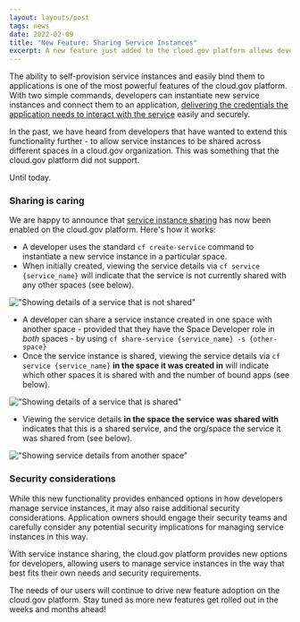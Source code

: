 ```yaml
---
layout: layouts/post
tags: news
date: 2022-02-09
title: "New Feature: Sharing Service Instances"
excerpt: A new feature just added to the cloud.gov platform allows developers to share service instances.
---
```


The ability to self-provision service instances and easily bind them to applications is one of the most powerful features of the cloud.gov platform. With two simple commands, developers can instantiate new service instances and connect them to an application, [delivering the credentials the application needs to interact with the service](https://docs.cloudfoundry.org/devguide/services/application-binding.html) easily and securely. 

In the past, we have heard from developers that have wanted to extend this functionality further - to allow service instances to be shared across different spaces in a cloud.gov organization. This was something that the cloud.gov platform did not support. 

Until today.

### Sharing is caring

We are happy to announce that [service instance sharing](https://docs.cloudfoundry.org/devguide/services/sharing-instances.html#sharing) has now been enabled on the cloud.gov platform. Here's how it works:

* A developer uses the standard `cf create-service` command to instantiate a new service instance in a particular space.
* When initially created, viewing the service details via `cf service {service_name}` will indicate that the service is not currently shared with any other spaces (see below).

!["Showing details of a service that is not shared"](../../img/service-not-shared.png)

* A developer can share a service instance created in one space with another space - provided that they have the Space Developer role in _both_ spaces - by using `cf share-service {service_name} -s {other-space}`
* Once the service instance is shared, viewing the service details via `cf service {service_name}` **in the space it was created in** will indicate which other spaces it is shared with and the number of bound apps  (see below).

!["Showing details of a service that is shared"](../../img/service-shared.png)

* Viewing the service details **in the space the service was shared with** indicates that this is a shared service, and the org/space the service it was shared from  (see below).

!["Showing service details from another space"](../../img/show-service-details.png)

### Security considerations

While this new functionality provides enhanced options in how developers manage service instances, it may also raise additional security considerations. Application owners should engage their security teams and carefully consider any potential security implications for managing service instances in this way.

With service instance sharing, the cloud.gov platform provides new options for developers, allowing users to manage service instances in the way that best fits their own needs and security requirements.

The needs of our users will continue to drive new feature adoption on the cloud.gov platform. Stay tuned as more new features get rolled out in the weeks and months ahead! 